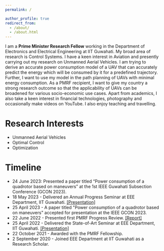 ```yaml
---
permalink: /

author_profile: true
redirect_from: 
  - /about/
  - /about.html
---
```


I am a __Prime Minister Research Fellow__  working in the Department of Electronics and Electrical Engineering at IIT Guwahati. My broad area of research is Control Systems. I have a keen interest in Aviation and presently carrying out my research on Unmanned Aerial Vehicles. I am trying to derive an accurate power consumption model of a UAV that can accurately predict the energy which will be consumed by it for a predefined trajectory. Further, I want to use my model in the path planning of UAVs with minimal energy consumption.
As a PMRF recipient, I want to give my country a strong research outcome so that the applicability of UAVs can be broadened for various socio-economic use cases. Apart from academics, I also take a keen interest in financial technologies, photography and occasionally make videos on YouTube.
I also enjoy teaching and travelling.

Research Interests
==================
* Unmanned Aerial Vehicles
* Optimal Control
* Optimization


Timeline
====
* 24 June 2023: Presented a paper titled “Power consumption of a quadrotor based on maneuvers” at the 1st IEEE Guwahati Subsection Conference (GCON 2023).
* 18 May 2023 - Delivered an Annual Progress Seminar at EEE Department, IIT Guwahati.  [[Presentation]](https://iparaj.github.io/files/aps1ppt.pdf)
* 25 April 2023 - A paper titled "Power consumption of a quadrotor based on maneuvers" accepted for presentation at the IEEE GCON 2023.
* 22 June 2022 - Presented first PMRF Progress Review. [[Report]](https://iparaj.github.io/files/pmrfreview_1.pdf)
* 25 April 2022 - Delivered the State-of-Art Seminar at EEE Department, IIT Guwahati. [[Presentation]](https://iparaj.github.io/files/soa_ppt.pdf)
* 22 October 2021 - Awarded with the PMRF Fellowship.
* 2 September 2020 - Joined EEE Department at IIT Guwahati as a Research Scholar.

